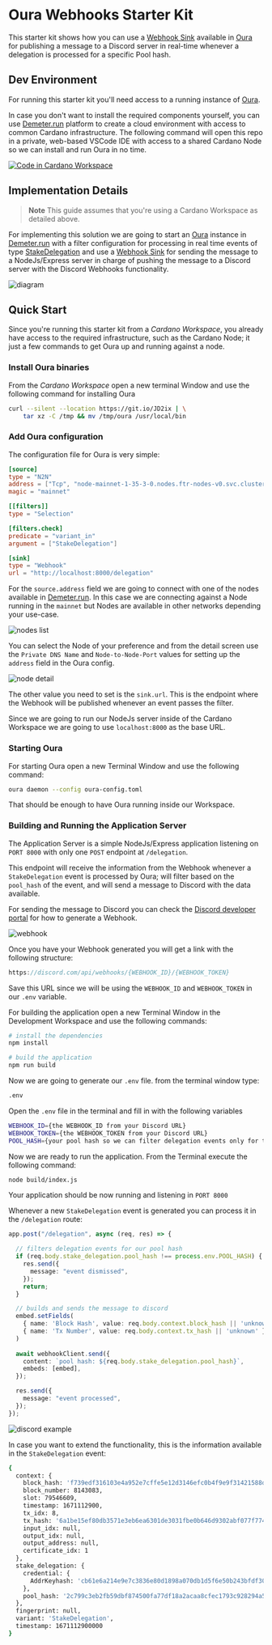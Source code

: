 # Oura Webhooks Starter Kit

This starter kit shows how you can use a [Webhook Sink](https://txpipe.github.io/oura/sinks/webhook.html) available in [Oura](https://github.com/txpipe/oura) for publishing a message to a Discord server in real-time whenever a delegation is processed for a specific Pool hash. 

## Dev Environment

For running this starter kit you'll need access to a running instance of [Oura](https://github.com/txpipe/oura).

In case you don't want to install the required components yourself, you can use [Demeter.run](https://demeter.run) platform to create a cloud environment with access to common Cardano infrastructure. The following command will open this repo in a private, web-based VSCode IDE with access to a shared Cardano Node so we can install and run Oura in no time.

[![Code in Cardano Workspace](https://demeter.run/code/badge.svg)](https://demeter.run/code?repository=https://github.com/txpipe/oura-webhooks-starter-kit&template=typescript)

## Implementation Details

> **Note**
> This guide assumes that you're using a Cardano Workspace as detailed above.

For implementing this solution we are going to start an [Oura](https://github.com/txpipe/oura) instance in [Demeter.run](https://demeter.run) with a filter configuration for processing in real time events of type [StakeDelegation](https://txpipe.github.io/oura/reference/data_dictionary.html#stakedelegation-event) and use a [Webhook Sink](https://txpipe.github.io/oura/sinks/webhook.html) for sending the message to a NodeJs/Express server in charge of pushing the message to a Discord server with the Discord Webhooks functionality. 

<img src="assets/diagram.png" alt="diagram">

## Quick Start

Since you're running this starter kit from a _Cardano Workspace_, you already have access to the required infrastructure, such as the Cardano Node; it just a few commands to get Oura up and running against a node. 

### Install Oura binaries

From the _Cardano Workspace_ open a new terminal Window and use the following command for installing Oura

```bash
curl --silent --location https://git.io/JD2ix | \
    tar xz -C /tmp && mv /tmp/oura /usr/local/bin
```

### Add Oura configuration

The configuration file for Oura is very simple:

```toml
[source]
type = "N2N"
address = ["Tcp", "node-mainnet-1-35-3-0.nodes.ftr-nodes-v0.svc.cluster.local:3000"]
magic = "mainnet"

[[filters]]
type = "Selection"

[filters.check]
predicate = "variant_in"
argument = ["StakeDelegation"]

[sink]
type = "Webhook"
url = "http://localhost:8000/delegation"
```

For the `source.address` field we are going to connect with one of the nodes available in [Demeter.run](https://demeter.run). In this case we are connecting against a Node running in the `mainnet` but Nodes are available in other networks depending your use-case. 

<img src="assets/nodes-list.png" alt="nodes list">

You can select the Node of your preference and from the detail screen use the `Private DNS Name` and `Node-to-Node-Port` values for setting up the `address` field in the Oura config. 

<img src="assets/node-detail.png" alt="node detail">

The other value you need to set is the `sink.url`. This is the endpoint where the Webhook will be published whenever an event passes the filter.

Since we are going to run our NodeJs server inside of the Cardano Workspace we are going to use `localhost:8000` as the base URL. 

### Starting Oura

For starting Oura open a new Terminal Window and use the following command:

```bash
oura daemon --config oura-config.toml
```

That should be enough to have Oura running inside our Workspace.

### Building and Running the Application Server

The Application Server is a simple NodeJs/Express application listening on `PORT 8000` with only one `POST` endpoint at `/delegation`. 

This endpoint will receive the information from the Webhook whenever a `StakeDelegation` event is processed by Oura; will filter based on the `pool_hash` of the event, and will send a message to Discord with the data available. 

For sending the message to Discord you can check the [Discord developer portal](https://discordjs.guide/popular-topics/webhooks.html#what-is-a-webhook) for how to generate a Webhook. 

<img src="assets/discord-webhook.png" alt="webhook">

Once you have your Webhook generated you will get a link with the following structure:

```typescript
https://discord.com/api/webhooks/{WEBHOOK_ID}/{WEBHOOK_TOKEN}
```

Save this URL since we will be using the `WEBHOOK_ID` and `WEBHOOK_TOKEN` in our `.env` variable. 

For building the application open a new Terminal Window in the Development Workspace and use the following commands:
```bash
# install the dependencies
npm install
```

```bash
# build the application
npm run build
```

Now we are going to generate our `.env` file. from the terminal window type:

```bash
.env
```

Open the `.env` file in the terminal and fill in with the following variables
```bash
WEBHOOK_ID={the WEBHOOK_ID from your Discord URL}
WEBHOOK_TOKEN={the WEBHOOK_TOKEN from your Discord URL}
POOL_HASH={your pool hash so we can filter delegation events only for this pool}
```

Now we are ready to run the application. From the Terminal execute the following command:
```bash
node build/index.js
```
Your application should be now running and listening in `PORT 8000`

Whenever a new `StakeDelegation` event is generated you can process it in the `/delegation` route:

```typescript
app.post("/delegation", async (req, res) => {

  // filters delegation events for our pool hash
  if (req.body.stake_delegation.pool_hash !== process.env.POOL_HASH) {
    res.send({
      message: "event dismissed",
    });
    return;
  }

  // builds and sends the message to discord
  embed.setFields(
    { name: 'Block Hash', value: req.body.context.block_hash || 'unknown' },
    { name: 'Tx Number', value: req.body.context.tx_hash || 'unknown' },
  )
  
  await webhookClient.send({
    content: `pool hash: ${req.body.stake_delegation.pool_hash}`,
    embeds: [embed],
  });

  res.send({
    message: "event processed",
  });
});
```

<img src="assets/discord-example.png" alt="discord example">

In case you want to extend the functionality, this is the information available in the `StakeDelegation` event:

```bash
{
  context: {
    block_hash: 'f739edf316103e4a952e7cffe5e12d3146efc0b4f9e9f31421588d8ece7f1829',
    block_number: 8143083,
    slot: 79546609,
    timestamp: 1671112900,
    tx_idx: 8,
    tx_hash: '6a1be15ef80db3571e3eb6ea6301de3031fbe0b646d9302abf077f774458cbd3',
    input_idx: null,
    output_idx: null,
    output_address: null,
    certificate_idx: 1
  },
  stake_delegation: {
    credential: {
      AddrKeyhash: 'cb61e6a214e9e7c3836e80d1898a070db1d5f6e50b243bfdf30aa441'
    },
    pool_hash: '2c799c3eb2fb59dbf874500fa77df18a2acaa8cfec1793c928294a50'
  },
  fingerprint: null,
  variant: 'StakeDelegation',
  timestamp: 1671112900000
}
```




